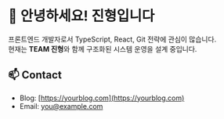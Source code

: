 # 👋 안녕하세요! 진형입니다

프론트엔드 개발자로서 TypeScript, React, Git 전략에 관심이 많습니다.  
현재는 **TEAM 진형**와 함께 구조화된 시스템 운영을 설계 중입니다.

## 📫 Contact
- Blog: [https://yourblog.com](https://yourblog.com)
- Email: you@example.com
